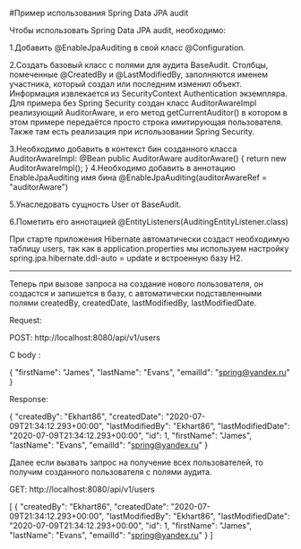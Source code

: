 #Пример использования Spring Data JPA audit


Чтобы использовать Spring Data JPA audit, необходимо:

1.Добавить @EnableJpaAuditing в свой класс @Configuration.


2.Создать базовый класс с полями для аудита BaseAudit.
Столбцы, помеченные @CreatedBy и @LastModifiedBy, заполняются именем участника, 
который создал или последним изменил объект. 
Информация извлекается из SecurityContext Authentication экземпляра. 
Для примера без Spring Security создан класс AuditorAwareImpl реализующий AuditorAware<String>, 
и его метод getCurrentAuditor() в котором в этом примере передаётся просто строка имитирующая пользователя.
Также там есть реализация при использовании Spring Security.


3.Необходимо добавить в контекст бин созданного класса AuditorAwareImpl:
	@Bean
	public AuditorAware<String> auditorAware() {
		return new AuditorAwareImpl();
	}
4.Необходимо добавить в аннотацию EnableJpaAuditing имя бина @EnableJpaAuditing(auditorAwareRef = "auditorAware")	

5.Унаследовать сущность User от BaseAudit.


6.Пометить его аннотацией @EntityListeners(AuditingEntityListener.class)


При старте приложения Hibernate автоматически создаст необходимую таблицу users,
так как в application.properties мы используем настройку spring.jpa.hibernate.ddl-auto = update
и встроенную базу H2.


---------------------------------------------------------------------------------------------------------


Теперь при вызове запроса на создание нового пользователя, он создастся и запишется в базу,
с автоматически подставленными полями createdBy, createdDate, lastModifiedBy, lastModifiedDate.

Request:

POST:  http://localhost:8080/api/v1/users

С body :

{
    "firstName": "James",
    "lastName": "Evans",
    "emailId": "spring@yandex.ru"
}

Response:

{
    "createdBy": "Ekhart86",
    "createdDate": "2020-07-09T21:34:12.293+00:00",
    "lastModifiedBy": "Ekhart86",
    "lastModifiedDate": "2020-07-09T21:34:12.293+00:00",
    "id": 1,
    "firstName": "James",
    "lastName": "Evans",
    "emailId": "spring@yandex.ru"
}

Далее если вызвать запрос на получение всех пользователей, то получим созданного пользователя с полями аудита.

GET: http://localhost:8080/api/v1/users

[
    {
        "createdBy": "Ekhart86",
        "createdDate": "2020-07-09T21:34:12.293+00:00",
        "lastModifiedBy": "Ekhart86",
        "lastModifiedDate": "2020-07-09T21:34:12.293+00:00",
        "id": 1,
        "firstName": "James",
        "lastName": "Evans",
        "emailId": "spring@yandex.ru"
    }
]














